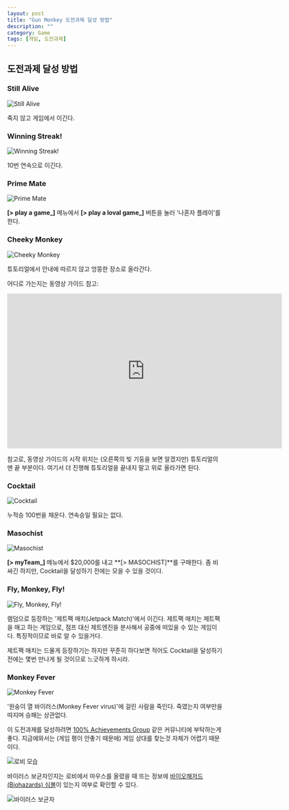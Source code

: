 ```yaml
---
layout: post
title: "Gun Monkey 도전과제 달성 방법"
description: ""
category: Game
tags: [게임, 도전과제]
---
```


## 도전과제 달성 방법

### Still Alive

![Still Alive](http://cdn.akamai.steamstatic.com/steamcommunity/public/images/apps/239450/f5dee8a64f342605b0af126f95654a36e0362fb2.jpg "Win a game without dying.")

죽지 않고 게임에서 이긴다.

### Winning Streak!

![Winning Streak!](http://cdn.akamai.steamstatic.com/steamcommunity/public/images/apps/239450/65cd4de9b875087a151b5dbbb92e851d53abd3fe.jpg "Win 10 games in a row.")

10번 연속으로 이긴다.

### Prime Mate

![Prime Mate](http://cdn.akamai.steamstatic.com/steamcommunity/public/images/apps/239450/3d59a39840d047ecaf3e6a730a948ddf64ab79dc.jpg "Play a Local Game against a real-life friend.")

**[> play a game\_]** 메뉴에서  **[> play a loval game\_]** 버튼을 눌러 '나혼자 플레이'를 한다.

### Cheeky Monkey

![Cheeky Monkey](http://cdn.akamai.steamstatic.com/steamcommunity/public/images/apps/239450/2506a9f10ee0f215204aa7accb3d3def79f4ff41.jpg "Break the tutorial.")

튜토리얼에서 안내에 따르지 않고 엉뚱한 장소로 올라간다.

어디로 가는지는 동영상 가이드 참고:

<iframe width="640" height="360" src="https://www.youtube.com/embed/ywjjgPCnwW4?feature=player_embedded" frameborder="0" allowfullscreen></iframe>

참고로, 동영상 가이드의 시작 위치는 (오른쪽의 빛 기둥을 보면 알겠지만) 튜토리얼의 맨 끝 부분이다. 여기서 더 진행해 튜토리얼을 끝내지 말고 위로 올라가면 된다.

### Cocktail

![Cocktail](http://cdn.akamai.steamstatic.com/steamcommunity/public/images/apps/239450/4b7d22d7f14f9fc05f6dd0b9df92f8cbeaf7f18d.jpg "Get a full-length tail.")

누적승 100번을 채운다. 연속승일 필요는 없다.

### Masochist

![Masochist](http://cdn.akamai.steamstatic.com/steamcommunity/public/images/apps/239450/1cf5474aaa5543711fbf80f611980c2d8d118ae2.jpg "Win a game with the Masochist perk.")

**[> myTeam\_]** 메뉴에서 $20,000를 내고 **[> MASOCHIST]**를 구매한다. 좀 비싸긴 하지만, Cocktail을 달성하기 전에는 모을 수 있을 것이다.

### Fly, Monkey, Fly!

![Fly, Monkey, Fly!](http://cdn.akamai.steamstatic.com/steamcommunity/public/images/apps/239450/5bfb0c18ff2bbe13ed4eef93592cc4ccca71dafc.jpg "Win a Jetpack Match.")

램덤으로 등장하는 '제트팩 매치(Jetpack Match)'에서 이긴다. 제트팩 매치는 제트팩을 매고 하는 게임으로, 점프 대신 제트엔진을 분사해서 공중에 떠있을 수 있는 게임이다. 특징적이므로 바로 알 수 있을거다.

제트팩 매치는 드물게 등장하기는 하지만 꾸준히 하다보면 적어도 Cocktail을 달성하기 전에는 몇번 만나게 될 것이므로 느긋하게 하시라.

### Monkey Fever

![Monkey Fever](http://cdn.akamai.steamstatic.com/steamcommunity/public/images/apps/239450/aa94d92887102e273ab104fb532cffb214bf16b9.jpg "Beat an opponent who has the Monkey Fever virus.")

'원숭이 열 바이러스(Monkey Fever virus)'에 걸린 사람을 죽인다.
죽였는지 여부만을 따지며 승패는 상관없다.

이 도전과제를 달성하려면 [100% Achievements Group](http://steamcommunity.com/groups/100pAG) 같은 커뮤니티에 부탁하는게 좋다. 지금에와서는 (게임 평이 안좋기 때문에) 게임 상대를 찾는것 자체가 어렵기 때문이다.

![로비 모습](https://lh6.googleusercontent.com/-nL7Yh2tkFMM/VQ2WOF9dm6I/AAAAAAAAPHI/moYklNFmcc0/w511/gunmonkey-server-otl.jpg "게임평이 안좋다는건 곧 같이 할 사람이 없다는 얘기다.")

바이러스 보균자인지는 로비에서 마우스를 올렸을 때 뜨는 정보에 [바이오해저드(Biohazards) 심볼](http://commons.wikimedia.org/wiki/File:Biohazard_symbol.svg)이 있는지 여부로 확인할 수 있다.

![바이러스 보균자](https://lh6.googleusercontent.com/-6EnJSfcfgy8/VQ2ScDtsuuI/AAAAAAAAPG4/LobcD7sepUM/w428/gunmonkey-virus.jpg "보균자는 로비에서 정보를 볼 때 바이오해저드 심볼이 표시된다.")
